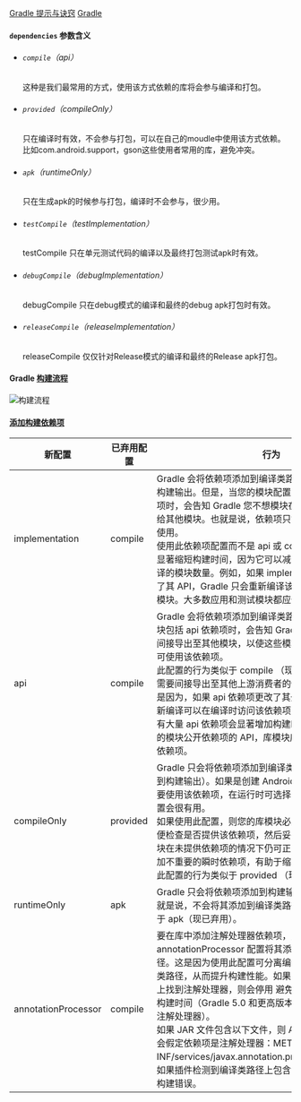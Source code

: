 
[Gradle 提示与诀窍](https://developer.android.com/studio/build/gradle-tips?hl=zh_cn)
[Gradle](https://gradle.org/?hl=zh_cn)

 


#### `dependencies` 参数含义
- ###### `compile`（api）
  这种是我们最常用的方式，使用该方式依赖的库将会参与编译和打包。

- ###### `provided`（compileOnly）
  只在编译时有效，不会参与打包，可以在自己的moudle中使用该方式依赖。比如com.android.support，gson这些使用者常用的库，避免冲突。 
- ###### `apk`（runtimeOnly）
  只在生成apk的时候参与打包，编译时不会参与，很少用。

- ###### `testCompile`（testImplementation）
  testCompile 只在单元测试代码的编译以及最终打包测试apk时有效。

- ###### `debugCompile`（debugImplementation）
  debugCompile 只在debug模式的编译和最终的debug apk打包时有效。

- ###### `releaseCompile`（releaseImplementation） 
  releaseCompile 仅仅针对Release模式的编译和最终的Release apk打包。

#### Gradle [构建流程](https://developer.android.com/studio/build/index.html?hl=zh_cn)
![构建流程](https://developer.android.com/images/tools/studio/build-process_2x.png?hl=zh_cn "dd")

#### [添加构建依赖项](https://developer.android.com/studio/build/dependencies?hl=zh_cn)

|  新配置|已弃用配置|行为|
| ------------ | ------------ |------------|
|  implementation | compile  |Gradle 会将依赖项添加到编译类路径，并将依赖项打包到构建输出。但是，当您的模块配置 implementation 依赖项时，会告知 Gradle 您不想模块在编译时将依赖项泄露给其他模块。也就是说，依赖项只能在运行时供其他模块使用。<br>使用此依赖项配置而不是 api 或 compile（已弃用），可以显著缩短构建时间，因为它可以减少构建系统需要重新编译的模块数量。例如，如果 implementation 依赖项更改了其 API，Gradle 只会重新编译该依赖项和直接依赖它的模块。大多数应用和测试模块都应使用此配置
| api  | compile  |Gradle 会将依赖项添加到编译类路径，并构建输出。当模块包括 api 依赖项时，会告知 Gradle 模块想将该依赖项间接导出至其他模块，以使这些模块在运行时和编译时均可使用该依赖项。<br>此配置的行为类似于 compile （现已弃用），但您应仅对需要间接导出至其他上游消费者的依赖项慎重使用它。 这是因为，如果 api 依赖项更改了其外部 API，Gradle 会重新编译可以在编译时访问该依赖项的所有模块。 因此，拥有大量 api 依赖项会显著增加构建时间。 如果不想向不同的模块公开依赖项的 API，库模块应改用 implementation 依赖项。|
|  compileOnly | provided  | Gradle 只会将依赖项添加到编译类路径（即不会将其添加到构建输出）。如果是创建 Android 模块且在编译期间需要使用该依赖项，在运行时可选择呈现该依赖项，则此配置会很有用。<br> 如果使用此配置，则您的库模块必须包含运行时条件，以便检查是否提供该依赖项，然后妥善更改其行为，以便模块在未提供依赖项的情况下仍可正常工作。这样做不会添加不重要的瞬时依赖项，有助于缩减最终 APK 的大小。 此配置的行为类似于 provided （现已弃用）。 |
|  runtimeOnly | apk  | Gradle 只会将依赖项添加到构建输出，供运行时使用。也就是说，不会将其添加到编译类路径。 此配置的行为类似于 apk（现已弃用）。  |
|annotationProcessor|compile|要在库中添加注解处理器依赖项，则必须使用 annotationProcessor 配置将其添加到注解处理器类路径。这是因为使用此配置可分离编译类路径与注解处理器类路径，从而提升构建性能。如果 Gradle 在编译类路径上找到注解处理器，则会停用 避免编译功能，这样会增加构建时间（Gradle 5.0 和更高版本会忽略编译类路径上的注解处理器）。<br>如果 JAR 文件包含以下文件，则 Android Gradle Plugin 会假定依赖项是注解处理器：META-INF/services/javax.annotation.processing.Processor。 如果插件检测到编译类路径上包含注解处理器，则会生成构建错误。|

